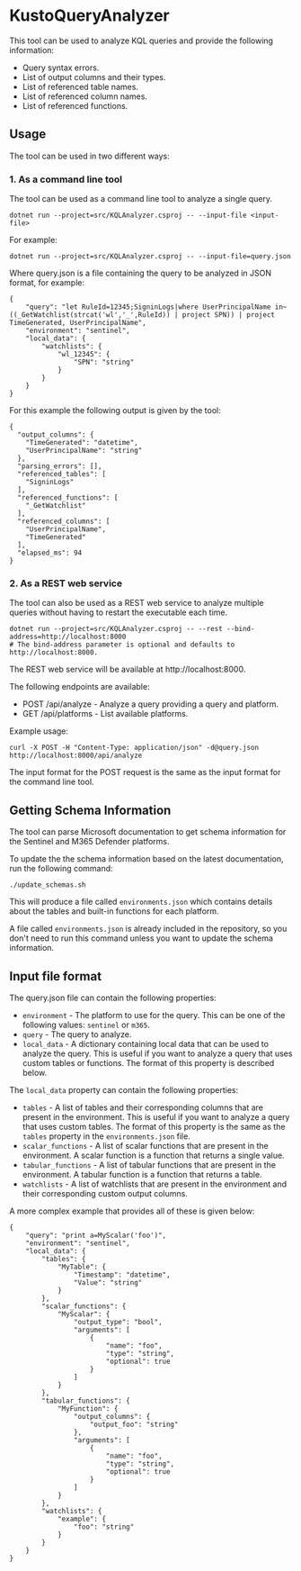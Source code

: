 # KustoQueryAnalyzer

This tool can be used to analyze KQL queries and provide the following information:
* Query syntax errors.
* List of output columns and their types.
* List of referenced table names.
* List of referenced column names.
* List of referenced functions.

## Usage

The tool can be used in two different ways:

### 1. As a command line tool

The tool can be used as a command line tool to analyze a single query.

```
dotnet run --project=src/KQLAnalyzer.csproj -- --input-file <input-file>
```

For example:
```
dotnet run --project=src/KQLAnalyzer.csproj -- --input-file=query.json
```

Where query.json is a file containing the query to be analyzed in JSON format, for example:
```
{
    "query": "let RuleId=12345;SigninLogs|where UserPrincipalName in~ ((_GetWatchlist(strcat('wl','_',RuleId)) | project SPN)) | project TimeGenerated, UserPrincipalName",
    "environment": "sentinel",
    "local_data": {
        "watchlists": {
            "wl_12345": {
                "SPN": "string"
            }
        }
    }
}
```

For this example the following output is given by the tool:
```
{
  "output_columns": {
    "TimeGenerated": "datetime",
    "UserPrincipalName": "string"
  },
  "parsing_errors": [],
  "referenced_tables": [
    "SigninLogs"
  ],
  "referenced_functions": [
    "_GetWatchlist"
  ],
  "referenced_columns": [
    "UserPrincipalName",
    "TimeGenerated"
  ],
  "elapsed_ms": 94
}
```

### 2. As a REST web service

The tool can also be used as a REST web service to analyze multiple queries without having to restart the executable each time.

```
dotnet run --project=src/KQLAnalyzer.csproj -- --rest --bind-address=http://localhost:8000
# The bind-address parameter is optional and defaults to http://localhost:8000.
```

The REST web service will be available at http://localhost:8000.

The following endpoints are available:
* POST /api/analyze - Analyze a query providing a query and platform.
* GET  /api/platforms - List available platforms.

Example usage:
```
curl -X POST -H "Content-Type: application/json" -d@query.json http://localhost:8000/api/analyze
```

The input format for the POST request is the same as the input format for the command line tool.

## Getting Schema Information

The tool can parse Microsoft documentation to get schema information for the Sentinel and M365 Defender platforms.

To update the the schema information based on the latest documentation, run the following command:
```
./update_schemas.sh
```

This will produce a file called `environments.json` which contains details about the tables and built-in functions for each platform.

A file called `environments.json` is already included in the repository, so you don't need to run this command unless you want to update the schema information.

## Input file format

The query.json file can contain the following properties:
* `environment` - The platform to use for the query. This can be one of the following values: `sentinel` or `m365`.
* `query` - The query to analyze.
* `local_data` - A dictionary containing local data that can be used to analyze the query. This is useful if you want to analyze a query that uses custom tables or functions. The format of this property is described below.

The `local_data` property can contain the following properties:
* `tables` - A list of tables and their corresponding columns that are present in the environment. This is useful if you want to analyze a query that uses custom tables. The format of this property is the same as the `tables` property in the `environments.json` file.
* `scalar_functions` - A list of scalar functions that are present in the environment. A scalar function is a function that returns a single value.
* `tabular_functions` - A list of tabular functions that are present in the environment. A tabular function is a function that returns a table.
* `watchlists` - A list of watchlists that are present in the environment and their corresponding custom output columns.

A more complex example that provides all of these is given below:
```
{
    "query": "print a=MyScalar('foo')",
    "environment": "sentinel",
    "local_data": {
        "tables": {
            "MyTable": {
                "Timestamp": "datetime",
                "Value": "string"
            }
        },
        "scalar_functions": {
            "MyScalar": {
                "output_type": "bool",
                "arguments": [
                    {
                        "name": "foo",
                        "type": "string",
                        "optional": true
                    }
                ]
            }
        },
        "tabular_functions": {
            "MyFunction": {
                "output_columns": {
                    "output_foo": "string"
                },
                "arguments": [
                    {
                        "name": "foo",
                        "type": "string",
                        "optional": true
                    }
                ]
            }
        },
        "watchlists": {
            "example": {
                "foo": "string"
            }
        }
    }
}
```